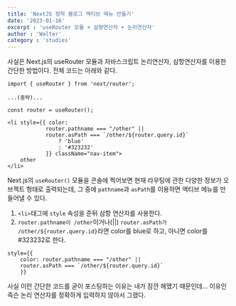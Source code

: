 ```yaml
---
title: 'NextJS 정적 블로그 액티브 메뉴 만들기'
date: '2023-01-16'
excerpt : 'useRouter 모듈 + 삼항연산자 + 논리연산자'
author : 'Walter'
category : 'studies'
---
```

사실은 Next.js의 useRouter 모듈과 자바스크립트 논리연산자, 삼항연산자를 이용한 간단한 방법이다. 전체 코드는 아래와 같다.

```
import { useRouter } from 'next/router';

...(중략)...

const router = useRouter();

<li style={{ color:
            router.pathname === "/other" ||
            router.asPath === `/other/${router.query.id}`
                ? 'blue'
                : '#323232'
            }} className="nav-item">
    other
</li>
```


Next.js의 `useRouter()` 모듈을 콘솔에 찍어보면 현재 라우팅에 관한 다양한 정보가 오브젝트 형태로 출력되는데, 그 중에 `pathname`과 `asPath`를 이용하면 액티브 메뉴를 만들어낼 수 있다.

1. `<li>`태그에 `style` 속성을 준뒤 삼항 연산자를 사용한다.
2. `router.pathname이 /other`이거나(||) `router.asPath가 /other/${router.query.id}`라면 color를 blue로 하고, 아니면 color를 #323232로 한다.
```
style={{
    color: router.pathname === "/other" ||
    router.asPath === `/other/${router.query.id}`
    }}
```
사실 이런 간단한 코드를 굳이 포스팅하는 이유는 내가 잠깐 헤맸기 때문인데... 이유인 즉슨 논리 연산자를 정확하게 입력하지 않아서 그랬다.

